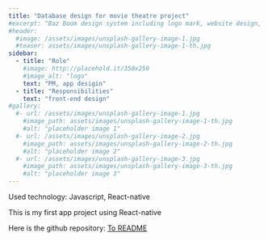 ```yaml
---
title: "Database design for movie theatre project"
#excerpt: "Baz Boom design system including logo mark, website design, and branding applications."
#header:
  #image: /assets/images/unsplash-gallery-image-1.jpg
  #teaser: assets/images/unsplash-gallery-image-1-th.jpg
sidebar:
  - title: "Role"
    #image: http://placehold.it/350x250
    #image_alt: "logo"
    text: "PM, app desigin"
  - title: "Responsibilities"
    text: "front-end design"
#gallery:
  #- url: /assets/images/unsplash-gallery-image-1.jpg
    #image_path: assets/images/unsplash-gallery-image-1-th.jpg
    #alt: "placeholder image 1"
  #- url: /assets/images/unsplash-gallery-image-2.jpg
    #image_path: assets/images/unsplash-gallery-image-2-th.jpg
    #alt: "placeholder image 2"
  #- url: /assets/images/unsplash-gallery-image-3.jpg
    #image_path: assets/images/unsplash-gallery-image-3-th.jpg
    #alt: "placeholder image 3"
---
```


Used technology: Javascript, React-native<br/>

This is my first app project using React-native <br/>

Here is the github repository: <a href="https://github.com/hayoung0Lee/react-native-tour-app">To README</a>
